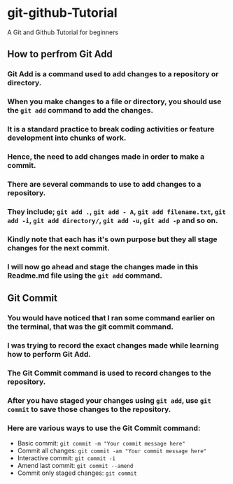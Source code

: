 # git-github-Tutorial
A Git and Github Tutorial for beginners

## How to perfrom Git Add
### Git Add is a command used to add changes to a repository or directory.
### When you make changes to a file or directory, you should use the `git add` command to add the changes.
### It is a standard practice to break coding activities or feature development into chunks of work.
### Hence, the need to add changes made in order to make a commit.
### There are several commands to use to add changes to a repository.
### They include; `git add .`, `git add - A`, `git add filename.txt`, `git add -i`, `git add directory/`, `git add -u`, `git add -p` and so on.
### Kindly  note that each has it's own purpose but they all stage changes for the next commit.
### I will now go ahead and stage the changes made in this Readme.md file using the `git add` command.


## Git Commit
### You would have noticed that I ran some command earlier on the terminal, that was the git commit command. 
### I was trying to record the exact changes made while learning how to perform Git Add.
### The Git Commit command is used to record changes to the repository.
### After you have staged your changes using `git add`, use `git commit` to save those changes to the repository.
### Here are various ways to use the Git Commit command:

- Basic commit: `git commit -m "Your commit message here"`
- Commit all changes: `git commit -am "Your commit message here"`
- Interactive commit: `git commit -i`
- Amend last commit: `git commit --amend`
- Commit only staged changes: `git commit`


